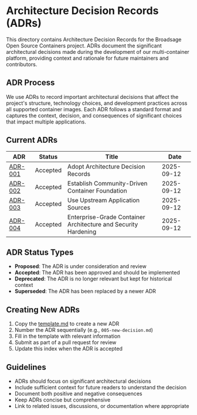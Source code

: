 <!--
SPDX-FileCopyrightText: Copyright (c) 2025 Broadsage Corporation <containers@broadsage.com>

SPDX-License-Identifier: Apache-2.0
-->

# Architecture Decision Records (ADRs)

This directory contains Architecture Decision Records for the Broadsage Open Source Containers project. ADRs document the significant architectural decisions made during the development of our multi-container platform, providing context and rationale for future maintainers and contributors.

## ADR Process

We use ADRs to record important architectural decisions that affect the project's structure, technology choices, and development practices across all supported container images. Each ADR follows a standard format and captures the context, decision, and consequences of significant choices that impact multiple applications.

## Current ADRs

| ADR | Status | Title | Date |
|-----|--------|-------|------|
| [ADR-001](001-adopt-architecture-decision-records.md) | Accepted | Adopt Architecture Decision Records | 2025-09-12 |
| [ADR-002](002-establish-project-foundation.md) | Accepted | Establish Community-Driven Container Foundation | 2025-09-12 |
| [ADR-003](003-use-upstream-application-sources.md) | Accepted | Use Upstream Application Sources | 2025-09-12 |
| [ADR-004](004-container-architecture-decisions.md) | Accepted | Enterprise-Grade Container Architecture and Security Hardening | 2025-09-12 |

## ADR Status Types

- **Proposed**: The ADR is under consideration and review
- **Accepted**: The ADR has been approved and should be implemented
- **Deprecated**: The ADR is no longer relevant but kept for historical context
- **Superseded**: The ADR has been replaced by a newer ADR

## Creating New ADRs

1. Copy the [template.md](template.md) to create a new ADR
2. Number the ADR sequentially (e.g., `005-new-decision.md`)
3. Fill in the template with relevant information
4. Submit as part of a pull request for review
5. Update this index when the ADR is accepted

## Guidelines

- ADRs should focus on significant architectural decisions
- Include sufficient context for future readers to understand the decision
- Document both positive and negative consequences
- Keep ADRs concise but comprehensive
- Link to related issues, discussions, or documentation where appropriate
